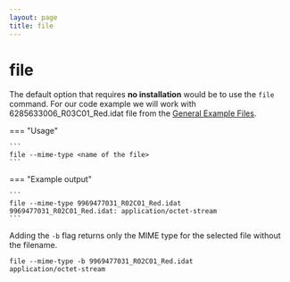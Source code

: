 ```yaml
---
layout: page
title: file
---
```


file
======

The default option that requires **no installation** would be to use the `file` command.
For our code example we will work with 6285633006_R03C01_Red.idat file from the
[General Example Files](./Example_data_files.md).

<asciinema-player src="../mime_supplementary_files/file_screencast.cast" speed="2" theme="asciinema" font-size="medium" ></asciinema-player>

=== "Usage"

    ```
    file --mime-type <name of the file>
    ```

=== "Example output"

    ```
    file --mime-type 9969477031_R02C01_Red.idat
    9969477031_R02C01_Red.idat: application/octet-stream
    ```

Adding the `-b` flag returns only the MIME type for the selected file without the filename.

```
file --mime-type -b 9969477031_R02C01_Red.idat
application/octet-stream
```
